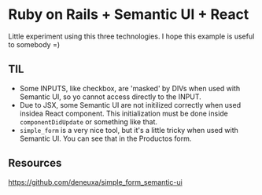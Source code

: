 # Ruby on Rails + Semantic UI + React

Little experiment using this three technologies. I hope this example is useful to somebody =)

## TIL
* Some INPUTS, like checkbox, are 'masked' by DIVs when used with Semantic UI, so yo cannot access directly to the INPUT.
* Due to JSX, some Semantic UI are not initilized correctly when used insidea React component. This initialization must be done inside `componentDidUpdate` or something like that.
* `simple_form` is a very nice tool, but it's a little tricky when used with Semantic UI. You can see that in the Productos form.

## Resources
https://github.com/deneuxa/simple_form_semantic-ui
